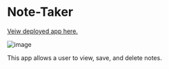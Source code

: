 # Note-Taker

<a href='https://secure-reaches-29133.herokuapp.com/'>Veiw deployed app here.</a>

![image](https://raw.githubusercontent.com/BrockThigpen/Note-Taker/master/assets/images/demo.png)

This app allows a user to view, save, and delete notes.

